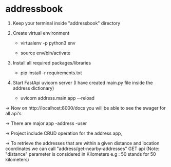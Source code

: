 # addressbook

1. Keep your terminal inside "addressbook" directory
    

2. Create virtual environment 
   - virtualenv -p python3 env

   - source env/bin/activate

3. Install all required packages/libraries
   - pip install -r requirements.txt

4. Start FastApi uvicorn server (I have created main.py file inside the address dictionary)
   - uvicorn address.main:app --reload


-> Now on http://localhost:8000/docs you will be able to see the swager for all api's

-> There are major app
    -address
    -user

-> Project include CRUD operation for the address app,

-> To retrieve the addresses that are within a given distance and location coordinates we can call "address/get-nearby-addresses" GET api
    (Note: "distance" parameter is considered in Kilometers e.g : 50 stands for 50 kilometers)

